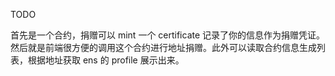 TODO

首先是一个合约，捐赠可以 mint 一个 certificate 记录了你的信息作为捐赠凭证。然后就是前端很方便的调用这个合约进行地址捐赠。此外可以读取合约信息生成列表，根据地址获取 ens 的 profile 展示出来。
